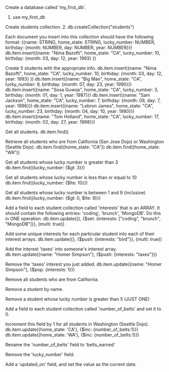 Create a database called 'my_first_db'.
1. use my_first_db

Create students collection.
2. db.createCollection("students")

Each document you insert into this collection should have the following format: ({name: STRING, home_state: STRING, lucky_number: NUMBER, birthday: {month: NUMBER, day: NUMBER, year: NUMBER}})
db.item.insert({name: "Nima Bazofti", home_state: "CA", lucky_number: 10, birthday: {month: 03, day: 12, year: 1993} })

Create 5 students with the appropriate info.
db.item.insert({name: "Nima Bazofti", home_state: "CA", lucky_number: 10, birthday: {month: 03, day: 12, year: 1993} })
db.item.insert({name: "Big Man", home_state: "CA", lucky_number: 9, birthday: {month: 07, day: 23, year: 1990}})
db.item.insert({name: "Sosa Guwop", home_state: "CA", lucky_number: 3, birthday: {month: 01, day: 1, year: 1987}})
db.item.insert({name: "Sam Jackson", home_state: "CA", lucky_number: 7, birthday: {month: 09, day: 7, year: 1996}})
db.item.insert({name: "Lebron James", home_state: "CA", lucky_number: 23, birthday: {month: 04, day: 10, year: 1980}})
db.item.insert({name: "Tom Holland", home_state: "CA", lucky_number: 17, birthday: {month: 02, day: 27, year: 1998}})

Get all students.
db.item.find()

Retrieve all students who are from California (San Jose Dojo) or Washington (Seattle Dojo).
db.item.find({home_state: "CA"})
db.item.find({home_state: "WA"})

Get all students whose lucky number is greater than 3
db.item.find({lucky_number: {$gt: 3}})

Get all students whose lucky number is less than or equal to 10
db.item.find({lucky_number: {$lte: 10}})

Get all students whose lucky number is between 1 and 9 (inclusive)
db.item.find({lucky_number: {$gt: 0, $lte: 9}})

Add a field to each student collection called 'interests' that is an ARRAY. It should contain the following entries: 'coding', 'brunch', 'MongoDB'. Do this in ONE operation.
db.item.update({}, {$set: {interests: ["coding", "brunch", "MongoDB"]}}, {multi: true})

Add some unique interests for each particular student into each of their interest arrays.
db.item.update({}, {$push: {interests: "bird"}}, {multi: true})

Add the interest 'taxes' into someone's interest array.
db.item.update({name: "Homer Simpson"}, {$push: {interests: "taxes"}})

Remove the 'taxes' interest you just added.
db.item.update({name: "Homer Simpson"}, {$pop: {interests: 1}})

Remove all students who are from California.

Remove a student by name.

Remove a student whose lucky number is greater than 5 (JUST ONE)

Add a field to each student collection called 'number_of_belts' and set it to 0.

Increment this field by 1 for all students in Washington (Seattle Dojo).
db.item.update({home_state: 'CA'}, {$inc: {number_of_belts:1}})
db.item.update({home_state: 'WA'}, {$inc: {number_of_belts:1}})

Rename the 'number_of_belts' field to 'belts_earned'

Remove the 'lucky_number' field.

Add a 'updated_on' field, and set the value as the current date.